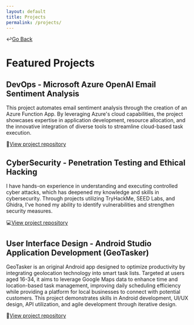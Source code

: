 ```yaml
---
layout: default
title: Projects
permalink: /projects/
---
```


<p>↩️<a href="/">Go Back</a></p>

<h1>Featured Projects</h1>
<h2>DevOps - Microsoft Azure OpenAI Email Sentiment Analysis</h2>

<p>This project automates email sentiment analysis through the creation of an Azure Function App. By leveraging Azure's cloud capabilities, the project showcases expertise in application development, resource allocation, and the innovative integration of diverse tools to streamline cloud-based task execution.</p>

<p>📧<a href="https://github.com/clayton-h/devops-cbhodges" target="_blank">View project repository</a></p>
  
<h2>CyberSecurity - Penetration Testing and Ethical Hacking</h2>

<p>I have hands-on experience in understanding and executing controlled cyber attacks, which has deepened my knowledge and skills in cybersecurity. Through projects utilizing TryHackMe, SEED Labs, and Ghidra, I've honed my ability to identify vulnerabilities and strengthen security measures.</p>

<p>💻<a href="https://github.com/clayton-h/SS-cbhodges" target="_blank">View project repository</a></p>

<h2>User Interface Design - Android Studio Application Development (GeoTasker)</h2>

<p>GeoTasker is an original Android app designed to optimize productivity by integrating geolocation technology into smart task lists. Targeted at users aged 16-34, it aims to leverage Google Maps data to enhance time and location-based task management, improving daily scheduling efficiency while providing a platform for local businesses to connect with potential customers. This project demonstrates skills in Android development, UI/UX design, API utilization, and agile development through iterative design.</p>

<p>📱<a href="https://github.com/clayton-h/ui-cbhodges" target="_blank">View project repository</a></p>
